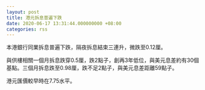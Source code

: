 ```yaml
---
layout: post
title: 港元拆息普遍下跌
date: 2020-06-17 13:31:44.000000000 +08:00
categories: rss
---
```


本港銀行同業拆息普遍下跌，隔夜拆息結束三連升，微跌至0.12厘。

與供樓相關一個月拆息跌穿0.5厘，跌2點子，創再3年低位，與美元息差約有30個基點。三個月拆息跌至0.98厘，跌不足2點子，與美元息差距離59點子。

港元匯價較早時在7.75水平。
